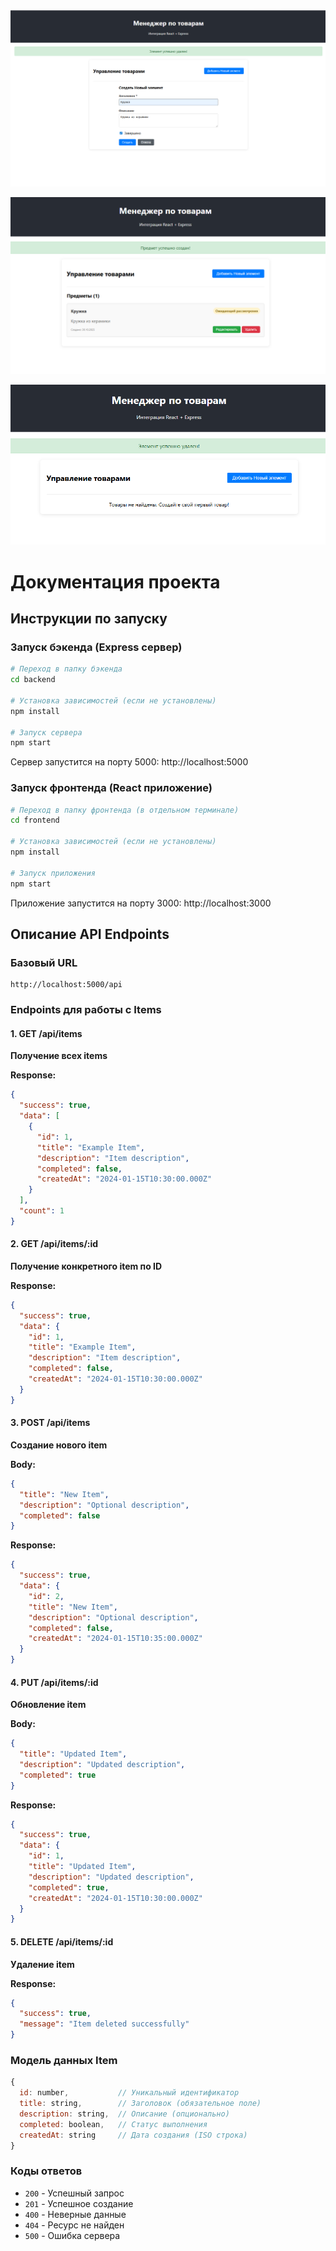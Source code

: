 ![alt text](image.png)

![alt text](image-1.png)

![alt text](image-2.png)

# Документация проекта

## Инструкции по запуску

### Запуск бэкенда (Express сервер)

```bash
# Переход в папку бэкенда
cd backend

# Установка зависимостей (если не установлены)
npm install

# Запуск сервера
npm start
```

Сервер запустится на порту 5000: http://localhost:5000

### Запуск фронтенда (React приложение)

```bash
# Переход в папку фронтенда (в отдельном терминале)
cd frontend

# Установка зависимостей (если не установлены)
npm install

# Запуск приложения
npm start
```

Приложение запустится на порту 3000: http://localhost:3000

## Описание API Endpoints

### Базовый URL
```
http://localhost:5000/api
```

### Endpoints для работы с Items

#### 1. GET /api/items
**Получение всех items**

**Response:**
```json
{
  "success": true,
  "data": [
    {
      "id": 1,
      "title": "Example Item",
      "description": "Item description",
      "completed": false,
      "createdAt": "2024-01-15T10:30:00.000Z"
    }
  ],
  "count": 1
}
```

#### 2. GET /api/items/:id
**Получение конкретного item по ID**

**Response:**
```json
{
  "success": true,
  "data": {
    "id": 1,
    "title": "Example Item",
    "description": "Item description",
    "completed": false,
    "createdAt": "2024-01-15T10:30:00.000Z"
  }
}
```

#### 3. POST /api/items
**Создание нового item**

**Body:**
```json
{
  "title": "New Item",
  "description": "Optional description",
  "completed": false
}
```

**Response:**
```json
{
  "success": true,
  "data": {
    "id": 2,
    "title": "New Item",
    "description": "Optional description",
    "completed": false,
    "createdAt": "2024-01-15T10:35:00.000Z"
  }
}
```

#### 4. PUT /api/items/:id
**Обновление item**

**Body:**
```json
{
  "title": "Updated Item",
  "description": "Updated description",
  "completed": true
}
```

**Response:**
```json
{
  "success": true,
  "data": {
    "id": 1,
    "title": "Updated Item",
    "description": "Updated description",
    "completed": true,
    "createdAt": "2024-01-15T10:30:00.000Z"
  }
}
```

#### 5. DELETE /api/items/:id
**Удаление item**

**Response:**
```json
{
  "success": true,
  "message": "Item deleted successfully"
}
```

### Модель данных Item

```javascript
{
  id: number,           // Уникальный идентификатор
  title: string,        // Заголовок (обязательное поле)
  description: string,  // Описание (опционально)
  completed: boolean,   // Статус выполнения
  createdAt: string     // Дата создания (ISO строка)
}
```

### Коды ответов

- `200` - Успешный запрос
- `201` - Успешное создание
- `400` - Неверные данные
- `404` - Ресурс не найден
- `500` - Ошибка сервера